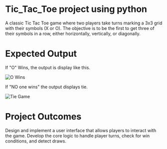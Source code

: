 # Tic_Tac_Toe project using python
A classic Tic Tac Toe game where two players take turns marking a 3x3 grid   with their symbols (X or O). The objective is to be the first to get three of their symbols in a row, either horizontally, vertically, or diagonally. 

# Expected Output
If "O" Wins, the output is display like this.

![O Wins](https://github.com/user-attachments/assets/15b3e5d9-5ede-4f10-a161-e675a9fe413c)


If "NO one wins" the output displays tie.

![Tie Game](https://github.com/user-attachments/assets/547d6c05-0b7f-470b-a1ec-2e53d0f0f30b)

# Project Outcomes

Design and implement a user interface that allows players to interact with the game. Develop the core logic to handle player turns, check for win conditions, and detect draws.
